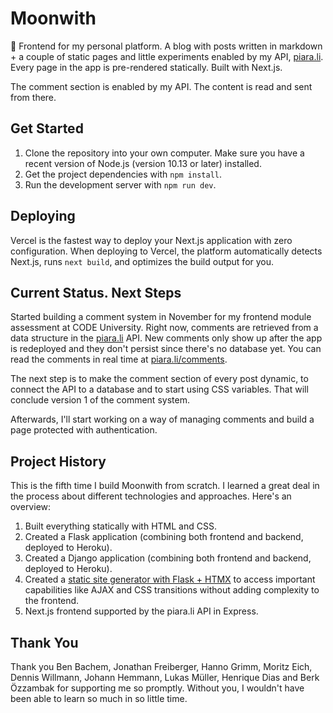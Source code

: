 # Moonwith

🌙 Frontend for my personal platform. A blog with posts written in markdown + a couple of static pages and little experiments enabled by my API, [piara.li](https://github.com/malikpiara/piara.li). Every page in the app is pre-rendered statically. Built with Next.js.

The comment section is enabled by my API. The content is read and sent from there.

## Get Started

1. Clone the repository into your own computer. Make sure you have a recent version of Node.js (version 10.13 or later) installed.
2. Get the project dependencies with `npm install`.
3. Run the development server with `npm run dev`.

## Deploying

Vercel is the fastest way to deploy your Next.js application with zero configuration.
When deploying to Vercel, the platform automatically detects Next.js, runs `next build`, and optimizes the build output for you.

## Current Status. Next Steps

Started building a comment system in November for my frontend module assessment at CODE University. Right now, comments are retrieved from a data structure in the [piara.li](https://github.com/malikpiara/piara.li) API. New comments only show up after the app is redeployed and they don't persist since there's no database yet. You can read the comments in real time at [piara.li/comments](https://piara.li/comments).

The next step is to make the comment section of every post dynamic, to connect the API to a database and to start using CSS variables. That will conclude version 1 of the comment system.

Afterwards, I'll start working on a way of managing comments and build a page protected with authentication.

## Project History

This is the fifth time I build Moonwith from scratch. I learned a great deal in the process about different technologies and approaches. Here's an overview:

1. Built everything statically with HTML and CSS.
2. Created a Flask application (combining both frontend and backend, deployed to Heroku).
3. Created a Django application (combining both frontend and backend, deployed to Heroku).
4. Created a [static site generator with Flask + HTMX](https://github.com/malikpiara/moon) to access important capabilities like AJAX and CSS transitions without adding complexity to the frontend.
5. Next.js frontend supported by the piara.li API in Express.

## Thank You

Thank you Ben Bachem, Jonathan Freiberger, Hanno Grimm, Moritz Eich, Dennis Willmann, Johann Hemmann, Lukas Müller, Henrique Dias and Berk Özzambak for supporting me so promptly. Without you, I wouldn't have been able to learn so much in so little time.
